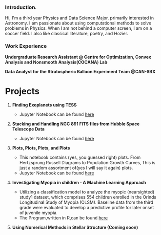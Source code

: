 
### Introduction.
Hi, I'm a third year Physics and Data Science Major, primarily interested in Astronomy. I am passionate about using computational methods to solve problems in Physics. When I am not behind a computer screen, I am on a soccer field.
I also like classical literature, poetry, and Hozier.


### Work Experience
**Undergraduate Research Assistant @ Centre for Optimization, Convex Analysis and Nonsmooth Analysis(COCANA) Lab**

**Data Analyst for the Stratospheric Balloon Experiment Team @CAN-SBX**

# Projects

1. **Finding Exoplanets using TESS**
   - Jupyter Notebook can be found [here](https://github.com/wasnaqvi/Projects/blob/e8f102bee628d42406da7042044751cf4f78ed64/Astronomy/Finding_Analyzing_Exoplanet.ipynb)

2. **Stacking and Handling NGC 891 FITS files from Hubble Space Telescope Data**
   - Jupyter Notebook can be found [here](https://github.com/wasnaqvi/Projects/blob/e8f102bee628d42406da7042044751cf4f78ed64/Astronomy/FITS_Handling_and_Stacking.ipynb)

3. **Plots, Plots, Plots, and Plots**
   - This notebook contains (yes, you guessed right) plots. From Hertzsprung Russell Diagrams to Population Growth Curves, This is just a random assortment of(yes I will say it again) plots.
   - Jupyter Notebook can be found [here](https://github.com/wasnaqvi/Projects/tree/0c6010eb5ecb9215ce9f61cc53966a44fd37dd6c/Misc)

4. **Investigating Myopia in children - A Machine Learning Approach**
   - Utilizing a classification model to analyze the myopic (nearsighted) study1 dataset, which comprises 554 children enrolled in the Orinda Longitudinal Study of Myopia (OLSM). Baseline data from the third grade were evaluated to develop a predictive profile for later onset of juvenile myopia.
   - The Program,written in R,can be found [here](https://github.com/wasnaqvi/Projects/tree/80d8f7a1a7b0bf187cdb2804af3ed29103ec2ad7/Machine%20Learning)
   
5. **Using Numerical Methods in Stellar Structure (Coming soon)**

